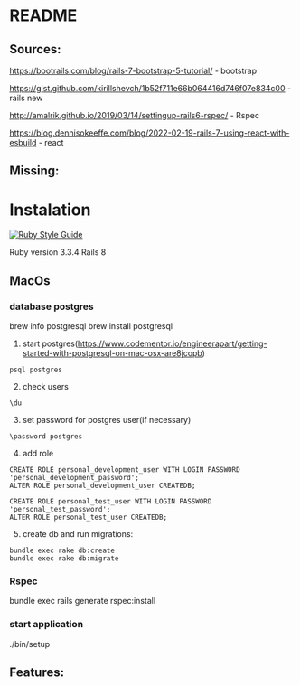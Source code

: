 # README

## Sources:

https://bootrails.com/blog/rails-7-bootstrap-5-tutorial/ - bootstrap

https://gist.github.com/kirillshevch/1b52f711e66b064416d746f07e834c00 - rails new

http://amalrik.github.io/2019/03/14/settingup-rails6-rspec/ - Rspec

https://blog.dennisokeeffe.com/blog/2022-02-19-rails-7-using-react-with-esbuild - react

## Missing:


# Instalation

[![Ruby Style Guide](https://img.shields.io/badge/code_style-community-brightgreen.svg)](https://rubystyle.guide)

Ruby version 3.3.4
Rails 8

## MacOs

### database postgres

brew info postgresql
brew install postgresql

1. start postgres(https://www.codementor.io/engineerapart/getting-started-with-postgresql-on-mac-osx-are8jcopb)
```
psql postgres
```

2. check users
```
\du
```

3. set password for postgres user(if necessary)
```
\password postgres
```

4. add role

```
CREATE ROLE personal_development_user WITH LOGIN PASSWORD 'personal_development_password';
ALTER ROLE personal_development_user CREATEDB;

CREATE ROLE personal_test_user WITH LOGIN PASSWORD 'personal_test_password';
ALTER ROLE personal_test_user CREATEDB;
```

5. create db and run migrations:

```
bundle exec rake db:create
bundle exec rake db:migrate
```

### Rspec

bundle exec rails generate rspec:install

### start application

./bin/setup

## Features:

